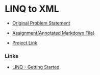 # LINQ to XML

- [Original Problem Statement](https://docs.google.com/document/d/1dXJ9C5mlrZbo6ZsbOiU9bNPxwJ8HbffWJ7dPjP73IsQ/edit?tab=t.0)

- [Assignment(Annotated Markdown File)](./Assignment.md)

- [Project Link](./LinqXmlConsole/LinqXmlConsole/)

### Links

- [LINQ - Getting Started](https://docs.microsoft.com/en-us/dotnet/csharp/programming-guide/concepts/linq/getting-started-with-linq)